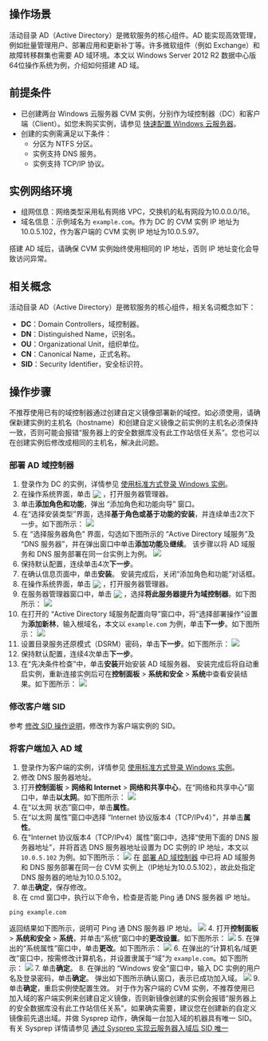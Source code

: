 ## 操作场景
活动目录 AD（Active Directory）是微软服务的核心组件。AD 能实现高效管理，例如批量管理用户、部署应用和更新补丁等。许多微软组件（例如 Exchange）和故障转移群集也需要 AD 域环境。本文以 Windows Server 2012 R2 数据中心版64位操作系统为例，介绍如何搭建 AD 域。

## 前提条件

- 已创建两台 Windows 云服务器 CVM 实例，分别作为域控制器（DC）和客户端（Client）。如您未购买实例，请参见 [快速配置 Windows 云服务器](https://cloud.tencent.com/document/product/213/2764)。
- 创建的实例需满足以下条件：
	- 分区为 NTFS 分区。
	- 实例支持 DNS 服务。
	- 实例支持 TCP/IP 协议。

## 实例网络环境
- 组网信息：网络类型采用私有网络 VPC，交换机的私有网段为10.0.0.0/16。
- 域名信息：示例域名为 `example.com`。作为 DC 的 CVM 实例 IP 地址为10.0.5.102，作为客户端的 CVM 实例 IP 地址为10.0.5.97。
<dx-alert infotype="notice" title="">
搭建 AD 域后，请确保 CVM 实例始终使用相同的 IP 地址，否则 IP 地址变化会导致访问异常。
</dx-alert>



## 相关概念
活动目录 AD（Active Directory）是微软服务的核心组件，相关名词概念如下：
- **DC**：Domain Controllers，域控制器。
- **DN**：Distinguished Name，识别名。
- **OU**：Organizational Unit，组织单位。
- **CN**：Canonical Name，正式名称。
- **SID**：Security Identifier，安全标识符。


## 操作步骤

<dx-alert infotype="explain" title="">
不推荐使用已有的域控制器通过创建自定义镜像部署新的域控。如必须使用，请确保新建实例的主机名（hostname）和创建自定义镜像之前实例的主机名必须保持一致，否则可能会报错“服务器上的安全数据库没有此工作站信任关系”。您也可以在创建实例后修改成相同的主机名，解决此问题。
</dx-alert>



### 部署 AD 域控制器[](id:Step1)
1. 登录作为 DC 的实例，详情参见 [使用标准方式登录 Windows 实例](https://cloud.tencent.com/document/product/213/57778)。
2. 在操作系统界面，单击 <img src="https://main.qcloudimg.com/raw/f779581f1ce3edfead8c725ce1504009.png" style="margin:-3px 0px"> ，打开服务器管理器。
3. 单击**添加角色和功能**，弹出 “添加角色和功能向导” 窗口。
4. 在“选择安装类型”界面，选择**基于角色或基于功能的安装**，并连续单击2次下一步。如下图所示：
![](https://qcloudimg.tencent-cloud.cn/raw/413f2376200fe7a64d56035206ac2c21.png)
5. 在 “选择服务器角色” 界面，勾选如下图所示的  “Active Directory 域服务”及 “DNS 服务器”，并在弹出窗口中单击**添加功能**及**继续**。
该步骤以将 AD 域服务和 DNS 服务部署在同一台实例上为例。
![](https://qcloudimg.tencent-cloud.cn/raw/a9f62f646661dc1c3559b12328ed8077.png)
6. 保持默认配置，连续单击4次**下一步**。
7. 在确认信息页面中，单击**安装**。
安装完成后，关闭“添加角色和功能”对话框。
8. 在操作系统界面，单击 <img src="https://main.qcloudimg.com/raw/f779581f1ce3edfead8c725ce1504009.png" style="margin:-3px 0px"> ，打开服务器管理器。
9. 在服务器管理器窗口中，单击 <img src="https://main.qcloudimg.com/raw/b7b26ebdfecb3b158adac1a37d7a23f3.png" style="margin:-3px 0px"> ，选择**将此服务器提升为域控制器**。如下图所示：
![](https://qcloudimg.tencent-cloud.cn/raw/bc6e02bf64866c4458ec6599babe09a2.png)
10. 在打开的 “Active Directory 域服务配置向导”窗口中，将“选择部署操作”设置为**添加新林**，输入根域名，本文以 `example.com` 为例，单击**下一步**。如下图所示：
![](https://qcloudimg.tencent-cloud.cn/raw/b91884139c592c76cf3547fa7c5de711.png)
11. 设置目录服务还原模式（DSRM）密码，单击**下一步**。如下图所示：
![](https://qcloudimg.tencent-cloud.cn/raw/192ba48444d9fef4faf46a2c5eb73983.png)
12. 保持默认配置，连续4次单击**下一步**。
13. 在“先决条件检查”中，单击**安装**开始安装 AD 域服务器。
安装完成后将自动重启实例，重新连接实例后可在**控制面板** > **系统和安全** > **系统**中查看安装结果。如下图所示：
![](https://qcloudimg.tencent-cloud.cn/raw/32475970bbb3c6ff99a6ced08c3e72e1.png)

### 修改客户端 SID
参考 [修改 SID 操作说明](https://cloud.tencent.com/document/product/213/4829)，修改作为客户端实例的 SID。


### 将客户端加入 AD 域
1. 登录作为客户端的实例，详情参见 [使用标准方式登录 Windows 实例](https://cloud.tencent.com/document/product/213/57778)。
2. 修改 DNS 服务器地址。
  1. 打开**控制面板** > **网络和 Internet** > **网络和共享中心**，在“网络和共享中心”窗口中，单击**以太网**。如下图所示：
![](https://qcloudimg.tencent-cloud.cn/raw/ecbcc37005bc2924ab9cb76055fd0666.png)
  2. 在“以太网 状态”窗口中，单击**属性**。
  3. 在“以太网 属性”窗口中选择 “Internet 协议版本4（TCP/IPv4）”，并单击**属性**。
  4. 在“Internet 协议版本4（TCP/IPv4）属性”窗口中，选择“使用下面的 DNS 服务器地址”，并将首选 DNS 服务器地址设置为 DC 实例的 IP 地址，本文以 `10.0.5.102` 为例。如下图所示：
  ![](https://qcloudimg.tencent-cloud.cn/raw/2201da4809892efa26558b3a99e6d324.png)
  在 [部署 AD 域控制器](#Step1) 中已将 AD 域服务和 DNS 服务部署在同一台 CVM 实例上（IP地址为10.0.5.102），故此处指定 DNS 服务器的地址为10.0.5.102。
 5. 单击**确定**，保存修改。
3. 在 cmd 窗口中，执行以下命令，检查是否能 Ping 通 DNS 服务器 IP 地址。
```
ping example.com
```
返回结果如下图所示，说明可 Ping 通 DNS 服务器 IP 地址。
![](https://qcloudimg.tencent-cloud.cn/raw/cfd1ab27a7aaaeb42f9a78c67e476a53.png)
4. 打开**控制面板** > **系统和安全** > **系统**，并单击“系统”窗口中的**更改设置**。如下图所示：
![](https://qcloudimg.tencent-cloud.cn/raw/6fb71866831646df81ed08c47e10843a.png)
5. 在弹出的“系统属性”窗口中，单击**更改**。如下图所示：
![](https://qcloudimg.tencent-cloud.cn/raw/dbfe2df50797ee5fc07cb2ede72dc7ba.png)
6. 在弹出的“计算机名/域更改”窗口中，按需修改计算机名，并设置隶属于“域”为 `example.com`。如下图所示：
![](https://qcloudimg.tencent-cloud.cn/raw/52b3f11a0347a93eb52d47069d3def1a.png)
7. 单击**确定**。
8. 在弹出的 “Windows 安全”窗口中，输入 DC 实例的用户名及登录密码，单击**确定**。
弹出如下图所示确认窗口，表示已成功加入域。
![](https://qcloudimg.tencent-cloud.cn/raw/80856c8d02b87e6b00ef44df88941e89.png)
9. 单击**确定**，重启实例使配置生效。
<dx-alert infotype="explain" title="">
对于作为客户端的 CVM 实例，不推荐使用已加入域的客户端实例来创建自定义镜像，否则新镜像创建的实例会报错“服务器上的安全数据库没有此工作站信任关系”。如果确实需要，建议您在创建新的自定义镜像前先退出域。并做 Sysprep 动作，确保每一台加入域的机器具有唯一 SID。有关 Sysprep 详情请参见 [通过 Sysprep 实现云服务器入域后 SID 唯一](https://cloud.tencent.com/document/product/213/43498)

</dx-alert>

